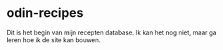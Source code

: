 # odin-recipes
Dit is het begin van mijn recepten database. Ik kan het nog niet, maar ga leren hoe ik de site kan bouwen.